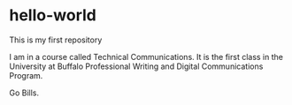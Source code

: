 # hello-world
This is my first repository 

I am in a course called Technical Communications. 
It is the first class in the University at Buffalo Professional Writing and Digital Communications Program. 

Go Bills.
